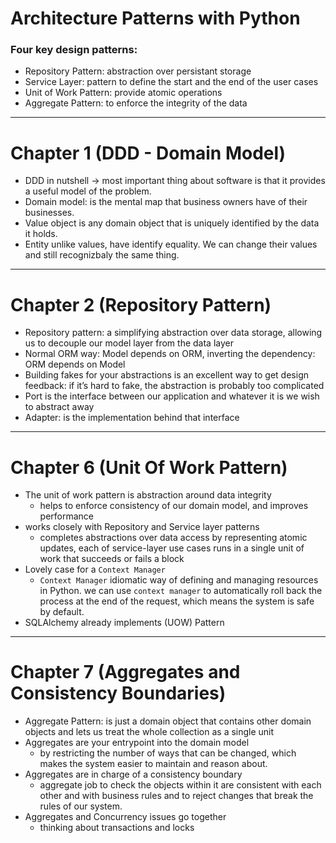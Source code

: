 # Architecture Patterns with Python 

### Four key design patterns:

- Repository Pattern: abstraction over persistant storage
- Service Layer: pattern to define the start and the end of the user cases
- Unit of Work Pattern: provide atomic operations
- Aggregate Pattern: to enforce the integrity of the data

__________________________________________________________________________

# Chapter 1 (DDD - Domain Model)

- DDD in nutshell -> most important thing about software is that it provides a useful model of the problem.
- Domain model: is the mental map that business owners have of their businesses.
- Value object is any domain object that is uniquely identified by the data it holds.
- Entity unlike values, have identify equality. We can change their values and still recognizbaly the same thing.

__________________________________________________________________________

# Chapter 2 (Repository Pattern)
- Repository pattern: a simplifying abstraction over data storage, allowing us to decouple our model layer from the data layer
- Normal ORM way: Model depends on ORM, inverting the dependency: ORM depends on Model
- Building fakes for your abstractions is an excellent way to get design feedback: if it’s hard to fake, the abstraction is probably too complicated
- Port is the interface between our application and whatever it is we wish to abstract away
- Adapter: is the implementation behind that interface 

_____________________________________________________________________________

# Chapter 6 (Unit Of Work Pattern)
- The unit of work pattern is abstraction around data integrity
    - helps to enforce consistency of our domain model, and improves performance
- works closely with Repository and Service layer patterns
    - completes abstractions over data access by representing atomic updates, each of service-layer use cases runs in a single unit of work that succeeds or fails a block
- Lovely case for a `Context Manager`
    - `Context Manager` idiomatic way of defining and managing resources in Python. we can use `context manager` to automatically roll back the process at the end of the request, which means the system is safe by default.
- SQLAlchemy already implements (UOW) Pattern 
_____________________________________________________________________________

# Chapter 7 (Aggregates and Consistency Boundaries)
- Aggregate Pattern: is just a domain object that contains other domain objects and lets us treat the whole collection as a single unit
- Aggregates are your entrypoint into the domain model
    - by restricting the number of ways that can be changed, which makes the system easier to maintain and reason about.
- Aggregates are in charge of a consistency boundary
    - aggregate job to check the objects within it are consistent with each other and with business rules and to reject changes that break the rules of our system.
- Aggregates and Concurrency issues go together
    - thinking about transactions and locks
